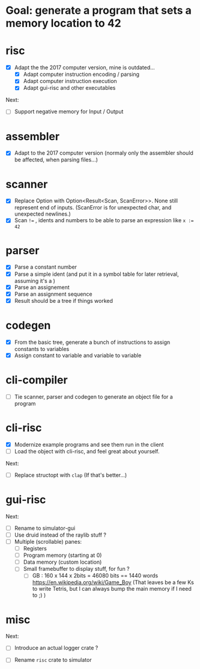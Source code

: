 # Goal: generate a program that sets a memory location to 42

# risc

 - [X] Adapt the the 2017 computer version, mine is outdated... 
    - [X] Adapt computer instruction encoding / parsing
    - [X] Adapt computer instruction execution
    - [X] Adapt gui-risc and other executables

Next:
 - [ ] Support negative memory for Input / Output

# assembler

  - [X] Adapt to the 2017 computer version (normaly only the assembler should be affected, when parsing files...)

# scanner

 - [X] Replace Option<Scan> with Option<Result<Scan, ScanError>>. None still represent end of inputs.
  (ScanError is for unexpected char, and unexpected newlines.)
 - [X] Scan `!=` , idents and numbers to be able to parse an expression like `x := 42`

# parser

  - [X] Parse a constant number
  - [X] Parse a simple ident (and put it in a symbol table for later retrieval, assuming it's a )
  - [X] Parse an assignement
  - [X] Parse an assignment sequence
  - [X] Result should be a tree if things worked

# codegen
  - [X] From the basic tree, generate a bunch of instructions to assign constants to variables 
  - [X] Assign constant to variable and variable to variable

# cli-compiler
  - [ ] Tie scanner, parser and codegen to generate an object file for a program

# cli-risc
  - [X] Modernize example programs and see them run in the client
  - [ ] Load the object with cli-risc, and feel great about yourself. 

Next:
  - [ ] Replace structopt with `clap` (If that's better...)

# gui-risc

Next:
  - [ ] Rename to simulator-gui
  - [ ] Use druid instead of the raylib stuff ?
  - [ ] Multiple (scrollable) panes: 
    - [ ] Registers
    - [ ] Program memory (starting at 0)
    - [ ] Data memory (custom location)
    - [ ] Small framebuffer to display stuff, for fun ?
      - [ ] GB : 160 x 144 x 2bits = 46080 bits == 1440 words https://en.wikipedia.org/wiki/Game_Boy
      (That leaves be a few Ks to write Tetris, but I can always bump the main memory if I need to ;) )

# misc

Next:
  - [ ] Introduce an actual logger crate ?
  - [ ] Rename `risc` crate to simulator

